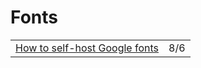 # Fonts

|  |  |
| :--- | :--- |
| [How to self-host Google fonts](https://gomakethings.com/how-to-self-host-google-fonts/?mc_cid=8c68915afd&mc_eid=[UNIQID]) | 8/6 |

